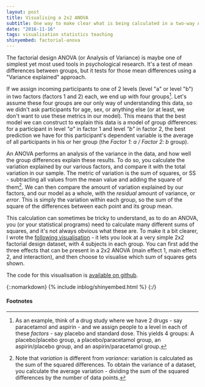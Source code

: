 ```yaml
---
layout: post
title: Visualising a 2x2 ANOVA
subtitle: One way to make clear what is being calculated in a two-way ANOVA
date: "2016-11-16"
tags: visualisation statistics teaching
shinyembed: factorial-anova
---
```


The factorial design ANOVA (or Analysis of Variance) is maybe one of simplest yet most used tools in psychological research. It's a test of mean differences between groups, but it tests for those mean differences using a "Variance explained" approach.

If we assign incoming participants to one of 2 levels (level "a" or level "b") in two factors (factors 1 and 2) each, we end up with four groups[^1]. Let's assume these four groups are our only way of understanding this data, so we didn't ask participants for age, sex, or anything else (or at least, we don't want to use these metrics in our model). This means that the best model we can construct to explain this data is a model of group differences: for a participant in level *"a"* in factor 1 and level *"b"* in factor 2, the best prediction we have for this participant's dependent variable is the average of all participants in his or her group (the *Factor 1: a / Factor 2: b* group).

An ANOVA performs an analysis of the variance in the data, and how well the group differences explain these results. To do so, you calculate the variation explained by our various factors, and compare it with the total variation in our sample. The metric of variation is the sum of squares, or SS - subtracting all values from the mean value and adding the square of them[^2]. We can then compare the amount of variation explained by our factors, and our model as a whole, with the *residual* amount of variance, or *error*. This is simply the variation within each group, so the sum of the square of the differences between each point and its group mean.

This calculation can sometimes be tricky to understand, as to do an ANOVA, you (or your statistical programs) need to calculate many different sums of squares, and it's not always obvious what these are. To make it a bit clearer, I wrote the [following visualisation](http://shiny.janfreyberg.com/factorial-anova) - it lets you look at a very simple 2x2 factorial design dataset, with 4 subjects in each group. You can first add the three effects that can be present in a 2x2 ANOVA (main effect 1, main effect 2, and interaction), and then choose to visualise which sum of squares gets shown.

The code for this visualisation is [available on github](https://www.github.com/janfreyberg/factorial-anova).

{::nomarkdown}
{% include inblog/shinyembed.html %}
{:/}

#### Footnotes

[^1]: As an example, think of a drug study where we have 2 drugs - say paracetamol and aspirin - and we assign people to a level in each of these *factors* - say placebo and standard dose. This yields 4 groups: A placebo/placebo group, a placebo/paracetamol group, an aspirin/placebo group, and an aspirin/paracetamol group.

[^2]: Note that *variation* is different from *variance*: variation is calculated as the sum of the squared differences. To obtain the variance of a dataset, you calculate the average variation - dividing the sum of the squared differences by the number of data points.
